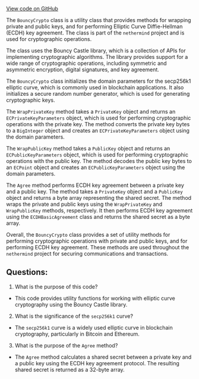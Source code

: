 [View code on GitHub](https://github.com/nethermindeth/nethermind/Nethermind.Crypto/BouncyCrypto.cs)

The `BouncyCrypto` class is a utility class that provides methods for wrapping private and public keys, and for performing Elliptic Curve Diffie-Hellman (ECDH) key agreement. The class is part of the `nethermind` project and is used for cryptographic operations.

The class uses the Bouncy Castle library, which is a collection of APIs for implementing cryptographic algorithms. The library provides support for a wide range of cryptographic operations, including symmetric and asymmetric encryption, digital signatures, and key agreement.

The `BouncyCrypto` class initializes the domain parameters for the secp256k1 elliptic curve, which is commonly used in blockchain applications. It also initializes a secure random number generator, which is used for generating cryptographic keys.

The `WrapPrivateKey` method takes a `PrivateKey` object and returns an `ECPrivateKeyParameters` object, which is used for performing cryptographic operations with the private key. The method converts the private key bytes to a `BigInteger` object and creates an `ECPrivateKeyParameters` object using the domain parameters.

The `WrapPublicKey` method takes a `PublicKey` object and returns an `ECPublicKeyParameters` object, which is used for performing cryptographic operations with the public key. The method decodes the public key bytes to an `ECPoint` object and creates an `ECPublicKeyParameters` object using the domain parameters.

The `Agree` method performs ECDH key agreement between a private key and a public key. The method takes a `PrivateKey` object and a `PublicKey` object and returns a byte array representing the shared secret. The method wraps the private and public keys using the `WrapPrivateKey` and `WrapPublicKey` methods, respectively. It then performs ECDH key agreement using the `ECDHBasicAgreement` class and returns the shared secret as a byte array.

Overall, the `BouncyCrypto` class provides a set of utility methods for performing cryptographic operations with private and public keys, and for performing ECDH key agreement. These methods are used throughout the `nethermind` project for securing communications and transactions.
## Questions: 
 1. What is the purpose of this code?
- This code provides utility functions for working with elliptic curve cryptography using the Bouncy Castle library.

2. What is the significance of the `secp256k1` curve?
- The `secp256k1` curve is a widely used elliptic curve in blockchain cryptography, particularly in Bitcoin and Ethereum.

3. What is the purpose of the `Agree` method?
- The `Agree` method calculates a shared secret between a private key and a public key using the ECDH key agreement protocol. The resulting shared secret is returned as a 32-byte array.